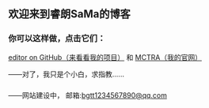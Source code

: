 ## 欢迎来到睿朗SaMa的博客

### 你可以这样做，点击它们：
 [editor on GitHub（来看看我的项目）](https://github.com/RuiLangSaMa/tra/edit/gh-pages/index.md) 和 [MCTRA（我的官网）](http://mctra.top/)
 
——对了，我只是个小白，求指教......
###  
——网站建设中， 邮箱:bgtt1234567890@qq.com


